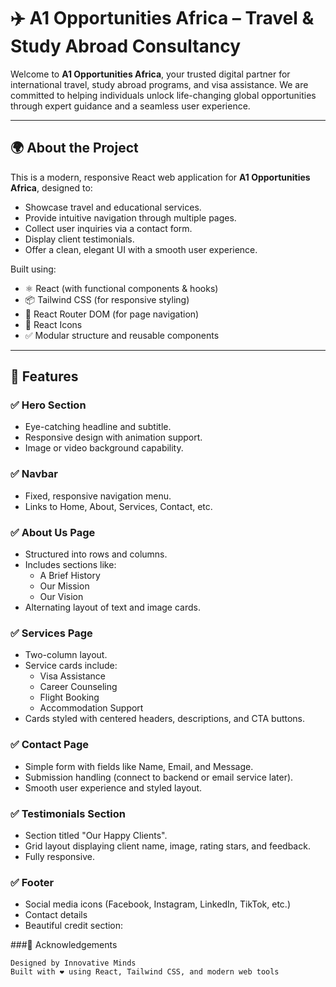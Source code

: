 # ✈️ A1 Opportunities Africa – Travel & Study Abroad Consultancy

Welcome to **A1 Opportunities Africa**, your trusted digital partner for international travel, study abroad programs, and visa assistance. We are committed to helping individuals unlock life-changing global opportunities through expert guidance and a seamless user experience.

---

## 🌍 About the Project

This is a modern, responsive React web application for **A1 Opportunities Africa**, designed to:

- Showcase travel and educational services.
- Provide intuitive navigation through multiple pages.
- Collect user inquiries via a contact form.
- Display client testimonials.
- Offer a clean, elegant UI with a smooth user experience.

Built using:

- ⚛️ React (with functional components & hooks)
- 📦 Tailwind CSS (for responsive styling)
- 🧭 React Router DOM (for page navigation)
- 🎨 React Icons
- ✅ Modular structure and reusable components

---

## 🧩 Features

### ✅ Hero Section
- Eye-catching headline and subtitle.
- Responsive design with animation support.
- Image or video background capability.

### ✅ Navbar
- Fixed, responsive navigation menu.
- Links to Home, About, Services, Contact, etc.

### ✅ About Us Page
- Structured into rows and columns.
- Includes sections like: 
  - A Brief History
  - Our Mission
  - Our Vision
- Alternating layout of text and image cards.

### ✅ Services Page
- Two-column layout.
- Service cards include:
  - Visa Assistance
  - Career Counseling
  - Flight Booking
  - Accommodation Support
- Cards styled with centered headers, descriptions, and CTA buttons.

### ✅ Contact Page
- Simple form with fields like Name, Email, and Message.
- Submission handling (connect to backend or email service later).
- Smooth user experience and styled layout.

### ✅ Testimonials Section
- Section titled "Our Happy Clients".
- Grid layout displaying client name, image, rating stars, and feedback.
- Fully responsive.

### ✅ Footer
- Social media icons (Facebook, Instagram, LinkedIn, TikTok, etc.)
- Contact details
- Beautiful credit section:

###🙌 Acknowledgements

    Designed by Innovative Minds
    Built with ❤️ using React, Tailwind CSS, and modern web tools
